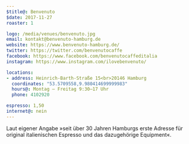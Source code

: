 ```yaml
---
$title@: Benvenuto
$date: 2017-11-27
roaster: 1

logo: /media/venues/benvenuto.jpg
email: kontakt@benvenuto-hamburg.de
website: https://www.benvenuto-hamburg.de/
twitter: https://twitter.com/benvenutocaffe
facebook: https://www.facebook.com/benvenutocaffeditalia
instagram: https://www.instagram.com/ilovebenvenuto/

locations:
- address: Heinrich-Barth-Straße 15<br>20146 Hamburg
  coordinates: "53.5709558,9.980414699999983"
  hours@: Montag – Freitag 9:30–17 Uhr
  phone: 4102920

espresso: 1,50
internet@: nein
---
```


Laut eigener Angabe »seit über 30 Jahren Hamburgs erste Adresse für original italienischen Espresso und das dazugehörige Equipment«.